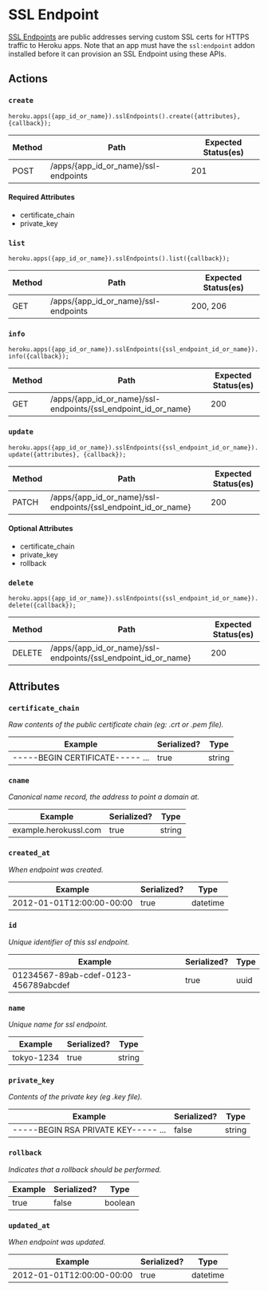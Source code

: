 # SSL Endpoint

[SSL Endpoints](https://devcenter.heroku.com/articles/ssl-endpoint) are public addresses serving custom SSL certs for HTTPS traffic to Heroku apps. Note that an app must have the `ssl:endpoint` addon installed before it can provision an SSL Endpoint using these APIs.

## Actions

### `create`

`heroku.apps({app_id_or_name}).sslEndpoints().create({attributes}, {callback});`

Method | Path | Expected Status(es)
--- | --- | ---
POST | /apps/{app_id_or_name}/ssl-endpoints | 201


#### Required Attributes

- certificate_chain
- private_key

### `list`

`heroku.apps({app_id_or_name}).sslEndpoints().list({callback});`

Method | Path | Expected Status(es)
--- | --- | ---
GET | /apps/{app_id_or_name}/ssl-endpoints | 200, 206

### `info`

`heroku.apps({app_id_or_name}).sslEndpoints({ssl_endpoint_id_or_name}).info({callback});`

Method | Path | Expected Status(es)
--- | --- | ---
GET | /apps/{app_id_or_name}/ssl-endpoints/{ssl_endpoint_id_or_name} | 200

### `update`

`heroku.apps({app_id_or_name}).sslEndpoints({ssl_endpoint_id_or_name}).update({attributes}, {callback});`

Method | Path | Expected Status(es)
--- | --- | ---
PATCH | /apps/{app_id_or_name}/ssl-endpoints/{ssl_endpoint_id_or_name} | 200

#### Optional Attributes

- certificate_chain
- private_key
- rollback


### `delete`

`heroku.apps({app_id_or_name}).sslEndpoints({ssl_endpoint_id_or_name}).delete({callback});`

Method | Path | Expected Status(es)
--- | --- | ---
DELETE | /apps/{app_id_or_name}/ssl-endpoints/{ssl_endpoint_id_or_name} | 200

## Attributes

### `certificate_chain`

*Raw contents of the public certificate chain (eg: .crt or .pem file).*

Example | Serialized? | Type
--- | --- | ---
-----BEGIN CERTIFICATE----- ... | true | string

### `cname`

*Canonical name record, the address to point a domain at.*

Example | Serialized? | Type
--- | --- | ---
example.herokussl.com | true | string

### `created_at`

*When endpoint was created.*

Example | Serialized? | Type
--- | --- | ---
2012-01-01T12:00:00-00:00 | true | datetime

### `id`

*Unique identifier of this ssl endpoint.*

Example | Serialized? | Type
--- | --- | ---
01234567-89ab-cdef-0123-456789abcdef | true | uuid

### `name`

*Unique name for ssl endpoint.*

Example | Serialized? | Type
--- | --- | ---
tokyo-1234 | true | string

### `private_key`

*Contents of the private key (eg .key file).*

Example | Serialized? | Type
--- | --- | ---
-----BEGIN RSA PRIVATE KEY----- ... | false | string

### `rollback`

*Indicates that a rollback should be performed.*

Example | Serialized? | Type
--- | --- | ---
true | false | boolean

### `updated_at`

*When endpoint was updated.*

Example | Serialized? | Type
--- | --- | ---
2012-01-01T12:00:00-00:00 | true | datetime

